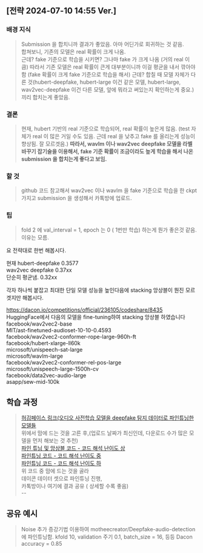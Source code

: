 ## [전략 2024-07-10 14:55 Ver.]

### 배경 지식
> Submission 을 합치니까 결과가 좋았음. 아마 어딘가로 회귀하는 것 같음.             
> 합쳐보니, 기존의 모델은 real 확률이 크게 나옴.    
> 근데? fake 기준으로 학습을 시키면? 그나마 fake 가 크게 나옴 (거의 real 이 큼)
> 따라서 기존 모델은 real 확률이 큰게 대부분이니까 이걸 평균을 내서 깎아야함 (fake 확률이 크게 fake 기준으로 학습을 해서)
> 근데? 합칠 때 모델 자체가 다른 것(hubert-deepfake, hubert-large 이건 같은 모델, hubert-large, wav2vec-deepfake 이건 다른 모델, 앞에 뭐라고 써있는지 확인하는게 중요.) 끼리 합치는게 좋았음.    

### 결론
> 현재, hubert 기반의 real 기준으로 학습되어, real 확률이 높은게 많음. (test 자체가 real 이 많은 거일 수도 있음. 근데 real 을 낮추고 fake 를 올리는게 성능이 향상됨. 잘 모르겟음.)
> __따라서, wavlm 이나 wav2vec deepfake 모델을 라벨 바꾸기 잡기술을 이용해서, fake 기준 확률이 조금이라도 높게 학습을 해서 나온 submission 을 합치는게 좋다고 보임.__

### 할 것
> github 코드 참고해서 wav2vec 이나 wavlm 을 fake 기준으로 학습을 한 ckpt 가지고 submission 을 생성해서 카톡방에 업로드.

### 팁
> fold 2 에 val_interval = 1, epoch 는 0 ( 1번만 학습) 하는게 뭔가 좋은것 같음. 이유는 모름.    












요 전략대로 한번 해봅시다.

현재 hubert-deepfake  0.3577    
wav2vec deepfake      0.37xx    
단순히 평균냄.         0.32xx    

각자 하나씩 붙잡고 최대한 단일 모델 성능을 높인다음에 stacking 앙상블이 뭔진 모르겟지만 해봅시다.

 https://dacon.io/competitions/official/236105/codeshare/8435    
HuggingFace에서 다음의 모델을 fine-tuning하여 stacking 앙상블 하였습니다    
facebook/wav2vec2-base    
MIT/ast-finetuned-audioset-10-10-0.4593    
facebook/wav2vec2-conformer-rope-large-960h-ft    
facebook/hubert-xlarge-ll60k    
microsoft/unispeech-sat-large    
microsoft/wavlm-large     
facebook/wav2vec2-conformer-rel-pos-large    
microsoft/unispeech-large-1500h-cv    
facebook/data2vec-audio-large    
asapp/sew-mid-100k    



## 학습 과정   
> [허깅페이스 링크(오디오 사전학습 모델을 deepfake 탐지 데이터로 파인튜닝한 모델들](https://huggingface.co/models?other=audio-classification&sort=downloads&search=deep)   
> 위에서 맘에 드는 것을 고른 후,(업로드 날짜가 최신인데, 다운로드 수가 많은 모델을 먼저 해보는 것 추천)      
> [파인 튜닝 및 앙상블 코드 - 코드 해석 난이도 상](https://dacon.io/competitions/official/236105/codeshare/8431)    
> [파인튜닝 코드 - 코드 해석 난이도 중](https://dacon.io/competitions/official/236105/codeshare/8435)     
> [파인튜닝 코드 - 코드 해석 난이도 하](https://dacon.io/competitions/official/236105/codeshare/8426)     
> 위 코드 중 맘에 드는 것을 골라    
> 데이콘 데이터 셋으로 파인튜닝 진행,      
> 카톡방이나 여기에 결과 공유 ( 상세할 수록 좋음)     
--   
## 공유 예시   
> Noise 추가 증강기법 이용하여 motheecreator/Deepfake-audio-detection 에 파인튜닝함.
> kfold 10, validation 주기 0.1, batch_size = 16, 등등
> Dacon accuracy = 0.85 


